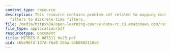 ```yaml
---
content_type: resource
description: This resource contains problem set related to mapping continuous-time
  filters to discrete-time filters.
file: /media/https%3A/open-learning-course-data-rc.s3.amazonaws.com/res-6-007-signals-and-systems-spring-2011/c6be96f4137df6a9254a04b0882118e6_MITRES_6_007S11_hw23.pdf
file_type: application/pdf
resourcetype: Document
title: MITRES_6_007S11_hw23.pdf
uid: c6be96f4-137d-f6a9-254a-04b0882118e6
---
```

